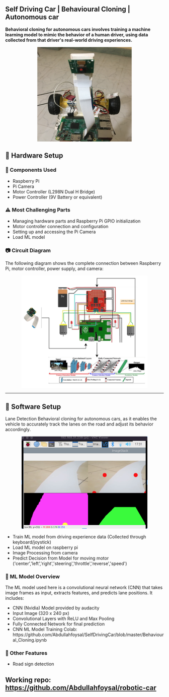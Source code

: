 ## Self Driving Car | Behavioural Cloning | Autonomous car
<p><b>Behavioral cloning for autonomous cars involves training a machine learning model to mimic the behavior of a human driver, using data collected from that driver's real-world driving experiences.</b></p>

<p align="center">
<img src="project-demo-images/image1.png" alt="Lane Detection Hardware Setup" width="300" height="300" />
</p>

<h2>🚀 Hardware Setup</h2>

<h3>🔧 Components Used</h3>
<ul>
  <li>Raspberry Pi</li>
  <li>Pi Camera</li>
  <li>Motor Controller (L298N Dual H Bridge)</li>
  <li>Power Controller (9V Battery or equivalent)</li>
</ul>

<h3>⚠️ Most Challenging Parts</h3>
<ul>
  <li>Managing hardware parts and Raspberry Pi GPIO initialization</li>
  <li>Motor controller connection and configuration</li>
  <li>Setting up and accessing the Pi Camera</li>
  <li>Load ML model </li>
</ul>

<h3>📷 Circuit Diagram</h3>
<p>The following diagram shows the complete connection between Raspberry Pi, motor controller, power supply, and camera:</p>
<p align="center">
<img src="project-demo-images/image2.png" alt="Lane Detection Hardware Setup" width="400" />
</p>


<hr>
<h2>🚀 Software Setup</h2>
<p>Lane Detection
Behavioral cloning for autonomous cars, as it enables the vehicle to accurately track the lanes on the road and adjust its behavior accordingly.</p>
<p align="center">
<img src="project-demo-images/image3.png" alt="Lane Detection Hardware Setup" width="400" />
</p>

<ul>
  <li>Train ML model from driving experience data (Collected through keyboard/joystick)</code></li>
  <li>Load ML model on raspberry pi</li>
  <li>Image Processing from camera </li>
  <li>Predict Decision from Model for moving motor ('center','left','right','steering','throttle','reverse','speed')</li>
</ul>

<h3>🧠 ML Model Overview</h3>
<p>The ML model used here is a convolutional neural network (CNN) that takes image frames as input, extracts features, and predicts lane positions. It includes:</p>
<ul>
  <li>CNN (Nvidia)  Model provided by audacity</li>
  <li>Input Image (320 x 240 px)</li>
  <li>Convolutional Layers with ReLU and Max Pooling</li>
  <li>Fully Connected Network for final prediction</li>
  <li> CNN ML Model Training Colab: https://github.com/Abdullahfoysal/SelfDrivingCar/blob/master/Behavioural_Cloning.ipynb</li>
</ul>
<h3>🚀 Other Features</h2>
<ul>
  <li>Road sign detection</li>
</ul>

## Working repo: https://github.com/Abdullahfoysal/robotic-car



